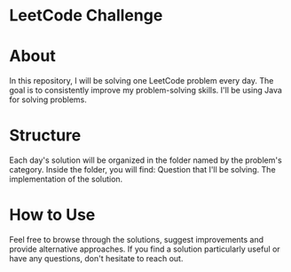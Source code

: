 # LeetCode Challenge

# About
In this repository, I will be solving one LeetCode problem every day. The goal is to consistently improve my problem-solving skills. I'll be using Java for solving problems.

# Structure
Each day's solution will be organized in the folder named by the problem's category.
Inside the folder, you will find:
Question that I'll be solving.
The implementation of the solution.

# How to Use
Feel free to browse through the solutions, suggest improvements and provide alternative approaches. If you find a solution particularly useful or have any questions, don't hesitate to reach out.
